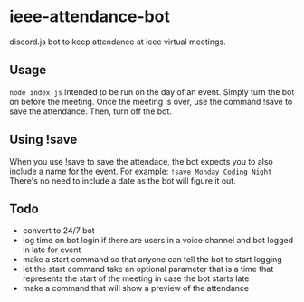 # ieee-attendance-bot
discord.js bot to keep attendance at ieee virtual meetings.

## Usage
```node index.js```
Intended to be run on the day of an event. Simply turn the bot on before the meeting. Once the meeting is over, use the command !save to save the attendance. Then, turn off the bot. 

## Using !save
When you use !save to save the attendace, the bot expects you to also include a name for the event. For example:
```!save Monday Coding Night```
There's no need to include a date as the bot will figure it out. 

## Todo
- convert to 24/7 bot
- log time on bot login if there are users in a voice channel and bot logged in late for event
- make a start command so that anyone can tell the bot to start logging
- let the start command take an optional parameter that is a time that represents the start of the meeting in case the bot starts late
- make a command that will show a preview of the attendance